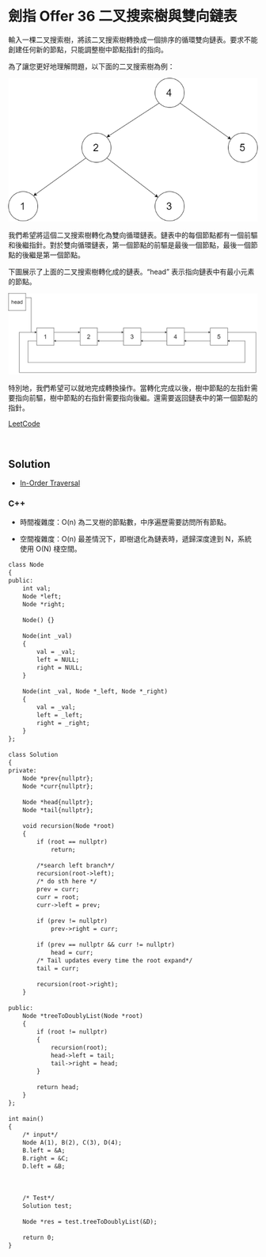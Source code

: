 # 劍指 Offer 36 二叉搜索樹與雙向鏈表

輸入一棵二叉搜索樹，將該二叉搜索樹轉換成一個排序的循環雙向鏈表。要求不能創建任何新的節點，只能調整樹中節點指針的指向。

為了讓您更好地理解問題，以下面的二叉搜索樹為例：

<img src="img/36_q.png" width = "600"/>


我們希望將這個二叉搜索樹轉化為雙向循環鏈表。鏈表中的每個節點都有一個前驅和後繼指針。對於雙向循環鏈表，第一個節點的前驅是最後一個節點，最後一個節點的後繼是第一個節點。

下圖展示了上面的二叉搜索樹轉化成的鏈表。“head” 表示指向鏈表中有最小元素的節點。

<img src="img/36_q2.png" width = "600"/>

特別地，我們希望可以就地完成轉換操作。當轉化完成以後，樹中節點的左指針需要指向前驅，樹中節點的右指針需要指向後繼。還需要返回鏈表中的第一個節點的指針。


[LeetCode](https://leetcode-cn.com/problems/er-cha-sou-suo-shu-yu-shuang-xiang-lian-biao-lcof/)

 
## Solution  

* [In-Order Traversal](https://zh.wikipedia.org/wiki/%E6%A0%91%E7%9A%84%E9%81%8D%E5%8E%86#%E4%B8%AD%E5%BA%8F%E9%81%8D%E5%8E%86(In-Order_Traversal))

### C++

* 時間複雜度：O(n) 為二叉樹的節點數，中序遍歷需要訪問所有節點。

* 空間複雜度：O(n) 最差情況下，即樹退化為鏈表時，遞歸深度達到 N，系統使用 O(N) 棧空間。


```
class Node
{
public:
    int val;
    Node *left;
    Node *right;

    Node() {}

    Node(int _val)
    {
        val = _val;
        left = NULL;
        right = NULL;
    }

    Node(int _val, Node *_left, Node *_right)
    {
        val = _val;
        left = _left;
        right = _right;
    }
};

class Solution
{
private:
    Node *prev{nullptr};
    Node *curr{nullptr};

    Node *head{nullptr};
    Node *tail{nullptr};

    void recursion(Node *root)
    {
        if (root == nullptr)
            return;

        /*search left branch*/
        recursion(root->left);
        /* do sth here */
        prev = curr;
        curr = root;
        curr->left = prev;
        
        if (prev != nullptr)
            prev->right = curr;
          
        if (prev == nullptr && curr != nullptr)
            head = curr;
        /* Tail updates every time the root expand*/
        tail = curr;

        recursion(root->right);
    }

public:
    Node *treeToDoublyList(Node *root)
    {
        if (root != nullptr)
        {
            recursion(root);
            head->left = tail;
            tail->right = head;
        }

        return head;
    }
};

int main()
{
    /* input*/
    Node A(1), B(2), C(3), D(4);
    B.left = &A;
    B.right = &C;
    D.left = &B;

    

    /* Test*/
    Solution test;

    Node *res = test.treeToDoublyList(&D);

    return 0;
}
```